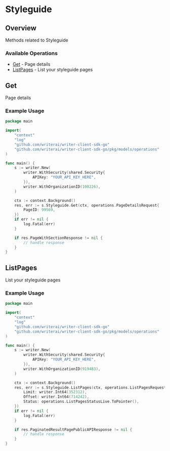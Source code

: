 # Styleguide

## Overview

Methods related to Styleguide

### Available Operations

* [Get](#get) - Page details
* [ListPages](#listpages) - List your styleguide pages

## Get

Page details

### Example Usage

```go
package main

import(
	"context"
	"log"
	"github.com/writerai/writer-client-sdk-go"
	"github.com/writerai/writer-client-sdk-go/pkg/models/operations"
)

func main() {
    s := writer.New(
        writer.WithSecurity(shared.Security{
            APIKey: "YOUR_API_KEY_HERE",
        }),
        writer.WithOrganizationID(100226),
    )

    ctx := context.Background()
    res, err := s.Styleguide.Get(ctx, operations.PageDetailsRequest{
        PageID: 99569,
    })
    if err != nil {
        log.Fatal(err)
    }

    if res.PageWithSectionResponse != nil {
        // handle response
    }
}
```

## ListPages

List your styleguide pages

### Example Usage

```go
package main

import(
	"context"
	"log"
	"github.com/writerai/writer-client-sdk-go"
	"github.com/writerai/writer-client-sdk-go/pkg/models/operations"
)

func main() {
    s := writer.New(
        writer.WithSecurity(shared.Security{
            APIKey: "YOUR_API_KEY_HERE",
        }),
        writer.WithOrganizationID(919483),
    )

    ctx := context.Background()
    res, err := s.Styleguide.ListPages(ctx, operations.ListPagesRequest{
        Limit: writer.Int64(352312),
        Offset: writer.Int64(714242),
        Status: operations.ListPagesStatusLive.ToPointer(),
    })
    if err != nil {
        log.Fatal(err)
    }

    if res.PaginatedResultPagePublicAPIResponse != nil {
        // handle response
    }
}
```
